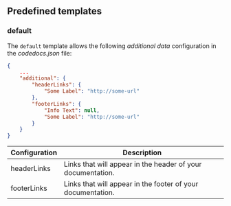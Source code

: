 ## Predefined templates

### default

The `default` template allows the following *additional data* configuration in the *codedocs.json* file:

```json
{
    ...
    "additional": {
        "headerLinks": {
            "Some Label": "http://some-url"
        },
        "footerLinks": {
            "Info Text": null,
            "Some Label": "http://some-url"
        }
    }
}
```

Configuration | Description
------------- | -------------
headerLinks   | Links that will appear in the header of your documentation.
footerLinks   | Links that will appear in the footer of your documentation.
